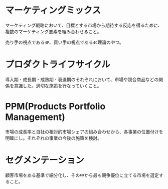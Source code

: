 # マーケティングミックス

マーケティング戦略において、目標とする市場から期待する反応を得るために、複数のマーケティング要素を組み合わせること。

売り手の視点である`4P`、買い手の視点である`4C`理論のやつ。

# プロダクトライフサイクル

導入期・成長期・成熟期・衰退期のそれぞれにおいて、市場や競合商品などの関係を意識した。適切な施策を行なっていくこと。

# PPM(Products Portfolio Management)

市場の成長率と自社の相対的市場シェアの組み合わせから、各事業の位置付けを明確にし。それぞれの事業の今後の施策を検討。

# セグメンテーション

顧客市場をある基準で細分化し、その中から最も競争優位に立てる市場を選定すること。

